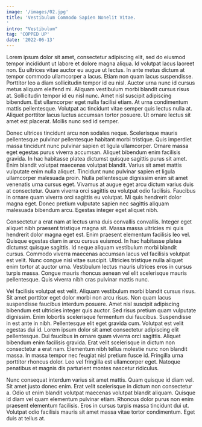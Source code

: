 ```yaml
---
image: '/images/02.jpg'
title: 'Vestibulum Commodo Sapien Nonelit Vitae.
'
intro: "Vestibulum"
tag: 'COPPED UP'
date: '2022-06-13'
---
```


Lorem ipsum dolor sit amet, consectetur adipiscing elit, sed do eiusmod tempor incididunt ut labore et dolore magna aliqua. Id volutpat lacus laoreet non. Eu ultrices vitae auctor eu augue ut lectus. In ante metus dictum at tempor commodo ullamcorper a lacus. Etiam non quam lacus suspendisse. Porttitor leo a diam sollicitudin tempor id eu nisl. Auctor urna nunc id cursus metus aliquam eleifend mi. Aliquam vestibulum morbi blandit cursus risus at. Sollicitudin tempor id eu nisl nunc. Amet nisl suscipit adipiscing bibendum. Est ullamcorper eget nulla facilisi etiam. At urna condimentum mattis pellentesque. Volutpat ac tincidunt vitae semper quis lectus nulla at. Aliquet porttitor lacus luctus accumsan tortor posuere. Ut ornare lectus sit amet est placerat. Mollis nunc sed id semper.

Donec ultrices tincidunt arcu non sodales neque. Scelerisque mauris pellentesque pulvinar pellentesque habitant morbi tristique. Quis imperdiet massa tincidunt nunc pulvinar sapien et ligula ullamcorper. Ornare massa eget egestas purus viverra accumsan. Aliquet bibendum enim facilisis gravida. In hac habitasse platea dictumst quisque sagittis purus sit amet. Enim blandit volutpat maecenas volutpat blandit. Varius sit amet mattis vulputate enim nulla aliquet. Tincidunt nunc pulvinar sapien et ligula ullamcorper malesuada proin. Nulla pellentesque dignissim enim sit amet venenatis urna cursus eget. Vivamus at augue eget arcu dictum varius duis at consectetur. Quam viverra orci sagittis eu volutpat odio facilisis. Faucibus in ornare quam viverra orci sagittis eu volutpat. Mi quis hendrerit dolor magna eget. Donec pretium vulputate sapien nec sagittis aliquam malesuada bibendum arcu. Egestas integer eget aliquet nibh.

Consectetur a erat nam at lectus urna duis convallis convallis. Integer eget aliquet nibh praesent tristique magna sit. Massa massa ultricies mi quis hendrerit dolor magna eget est. Enim praesent elementum facilisis leo vel. Quisque egestas diam in arcu cursus euismod. In hac habitasse platea dictumst quisque sagittis. Id neque aliquam vestibulum morbi blandit cursus. Commodo viverra maecenas accumsan lacus vel facilisis volutpat est velit. Nunc congue nisi vitae suscipit. Ultricies tristique nulla aliquet enim tortor at auctor urna. Vestibulum lectus mauris ultrices eros in cursus turpis massa. Congue mauris rhoncus aenean vel elit scelerisque mauris pellentesque. Quis viverra nibh cras pulvinar mattis nunc.

Vel facilisis volutpat est velit. Aliquam vestibulum morbi blandit cursus risus. Sit amet porttitor eget dolor morbi non arcu risus. Non quam lacus suspendisse faucibus interdum posuere. Amet nisl suscipit adipiscing bibendum est ultricies integer quis auctor. Sed risus pretium quam vulputate dignissim. Enim lobortis scelerisque fermentum dui faucibus. Suspendisse in est ante in nibh. Pellentesque elit eget gravida cum. Volutpat est velit egestas dui id. Lorem ipsum dolor sit amet consectetur adipiscing elit pellentesque. Dui faucibus in ornare quam viverra orci sagittis. Aliquet bibendum enim facilisis gravida. Erat velit scelerisque in dictum non consectetur a erat nam. Elementum nibh tellus molestie nunc non blandit massa. In massa tempor nec feugiat nisl pretium fusce id. Fringilla urna porttitor rhoncus dolor. Leo vel fringilla est ullamcorper eget. Natoque penatibus et magnis dis parturient montes nascetur ridiculus.

Nunc consequat interdum varius sit amet mattis. Quam quisque id diam vel. Sit amet justo donec enim. Erat velit scelerisque in dictum non consectetur a. Odio ut enim blandit volutpat maecenas volutpat blandit aliquam. Quisque id diam vel quam elementum pulvinar etiam. Rhoncus dolor purus non enim praesent elementum facilisis. Eros in cursus turpis massa tincidunt dui ut. Volutpat odio facilisis mauris sit amet massa vitae tortor condimentum. Eget duis at tellus at.
